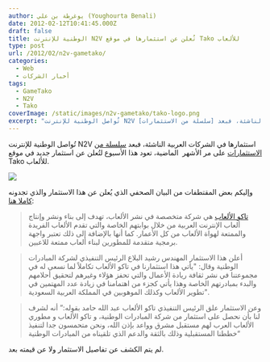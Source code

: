 ```yaml
---
author: يوغرطة بن علي (Youghourta Benali)
date: 2012-02-12T10:41:45.000Z
draft: false
title: الوطنية للإنترنت N2V تُعلن عن استثمارها في موقع Tako للألعاب
type: post
url: /2012/02/n2v-gametako/
categories:
  - Web
  - أخبار الشركات
tags:
  - GameTako
  - N2V
  - Tako
coverImage: /static/images/n2v-gametako/tako-logo.png
excerpt: "تُواصل الوطنية للإنترنت N2V استثمارها في الشركات العربية الناشئة، فبعد [سلسلة من الاستثمارات](https://www.it-scoop.com/tag/n2v/) على مر الأشهر\_ الماضية، تعود هذا الأسبوع لتُعلن عن استثمار جديد في موقع Tako للألعاب.\n\n\n\nوإليكم بعض المقتطفات من البيان الصحفي الذي يُعلن عن هذا الاستثمار والذي تجدونه"
---
```

تُواصل الوطنية للإنترنت N2V استثمارها في الشركات العربية الناشئة، فبعد [سلسلة من الاستثمارات](https://www.it-scoop.com/tag/n2v/) على مر الأشهر  الماضية، تعود هذا الأسبوع لتُعلن عن استثمار جديد في موقع Tako للألعاب.

![](/static/images/n2v-gametako/tako-logo.png)

وإليكم بعض المقتطفات من البيان الصحفي الذي يُعلن عن هذا الاستثمار والذي تجدونه [كاملا هنا](http://www.n2v.com/ar/article/n2v-%D8%AA%D8%B9%D9%84%D9%86-%D8%A7%D8%B3%D8%AA%D8%AB%D9%85%D8%A7%D8%B1%D9%87%D8%A7-%D9%81%D9%8A-%D8%A8%D9%88%D8%A7%D8%A8%D8%A9-%D8%A7%D9%84%D8%A3%D9%84%D8%B9%D8%A7%D8%A8-%D8%A7%D9%84%D8%B9%D8%B1/):

> [تاكو الألعاب](http://www.gametako.com/) هي شركة متخصصة في نشر الألعاب، تهدف إلى بناء ونشر وإنتاج ألعاب الإنترنت العربية من خلال بوابتهم الخاصة والتي تقدم الألعاب الفريدة والممتعة لهواة الألعاب من كل الأعمار. كما أنها بالإضافة إلى ذلك تعتبر واجهة برمجية متقدمة للمطورين لبناء ألعاب ممتعة للاعبين.

> أعلن هذا الاستثمار المهندس رشيد البلاع الرئيس التنفيذي لشركة المبادرات الوطنية وقال: "يأتي هذا استثمارنا في تاكو الألعاب تكاملاً لما نسعى له في مجموعتنا في نشر ثقافة ريادة الأعمال والتي تحفز هؤلاء وغيرهم لتحقيق أحلامهم والبدء بمبادرتهم الخاصة وهذا يأتي كجزء من اهتمامنا في زيادة عدد المهتمين في تطوير الألعاب وكذلك الموهوبين في المملكة العربية السعودية".

> وعن الاستثمار علق الرئيس التنفيذي تاكو الألعاب عبد الله حامد بقوله:” أنه لشرف لنا بأن نحصل على استثمار من شركة المبادرات الوطنية، و تاكو الألعاب و مطوري الألعاب العرب لهم مستقبل مشرق وواعد بإذن الله، ونحن متحمسون جدا لتنفيذ خططنا المستقبلية وذلك بالثقة والدعم الذي تلقيناه من المبادرات الوطنية“

لم يتم الكشف عن تفاصيل الاستثمار ولا عن قيمته بعد.
